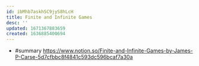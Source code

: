 ```yaml
---
id: ibMhb7askhSC9jyS8hLcH
title: Finite and Infinite Games
desc: ''
updated: 1671367883659
created: 1636885400694
---
```



- #summary https://www.notion.so/Finite-and-Infinite-Games-by-James-P-Carse-5d7cfbbc8f4841c593dc596bcaf7a30a
